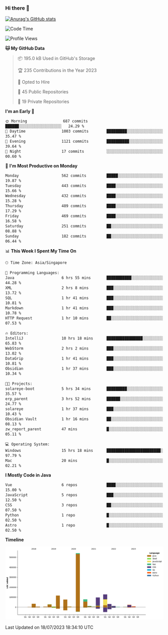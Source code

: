 ### Hi there 👋

[![Anurag's GitHub stats](https://github-readme-stats.vercel.app/api?username=xiumu2017&show_icons=true&theme=radical)](https://github.com/anuraghazra/github-readme-stats)

<!--
**xiumu2017/xiumu2017** is a ✨ _special_ ✨ repository because its `README.md` (this file) appears on your GitHub profile.

Here are some ideas to get you started:

- 🔭 I’m currently working on ...
- 🌱 I’m currently learning ...
- 👯 I’m looking to collaborate on ...
- 🤔 I’m looking for help with ...
- 💬 Ask me about ...
- 📫 How to reach me: ...
- 😄 Pronouns: ...
- ⚡ Fun fact: ...
-->

<!--START_SECTION:waka-->
![Code Time](http://img.shields.io/badge/Code%20Time-1%2C587%20hrs%206%20mins-blue)

![Profile Views](http://img.shields.io/badge/Profile%20Views-4-blue)

**🐱 My GitHub Data** 

> 📦 195.0 kB Used in GitHub's Storage 
 > 
> 🏆 235 Contributions in the Year 2023
 > 
> 💼 Opted to Hire
 > 
> 📜 45 Public Repositories 
 > 
> 🔑 19 Private Repositories 
 > 
**I'm an Early 🐤** 

```text
🌞 Morning                687 commits         ██████░░░░░░░░░░░░░░░░░░░   24.29 % 
🌆 Daytime                1003 commits        █████████░░░░░░░░░░░░░░░░   35.47 % 
🌃 Evening                1121 commits        ██████████░░░░░░░░░░░░░░░   39.64 % 
🌙 Night                  17 commits          ░░░░░░░░░░░░░░░░░░░░░░░░░   00.60 % 
```
📅 **I'm Most Productive on Monday** 

```text
Monday                   562 commits         █████░░░░░░░░░░░░░░░░░░░░   19.87 % 
Tuesday                  443 commits         ████░░░░░░░░░░░░░░░░░░░░░   15.66 % 
Wednesday                432 commits         ████░░░░░░░░░░░░░░░░░░░░░   15.28 % 
Thursday                 489 commits         ████░░░░░░░░░░░░░░░░░░░░░   17.29 % 
Friday                   469 commits         ████░░░░░░░░░░░░░░░░░░░░░   16.58 % 
Saturday                 251 commits         ██░░░░░░░░░░░░░░░░░░░░░░░   08.88 % 
Sunday                   182 commits         ██░░░░░░░░░░░░░░░░░░░░░░░   06.44 % 
```


📊 **This Week I Spent My Time On** 

```text
🕑︎ Time Zone: Asia/Singapore

💬 Programming Languages: 
Java                     6 hrs 55 mins       ███████████░░░░░░░░░░░░░░   44.28 % 
XML                      2 hrs 8 mins        ███░░░░░░░░░░░░░░░░░░░░░░   13.72 % 
SQL                      1 hr 41 mins        ███░░░░░░░░░░░░░░░░░░░░░░   10.81 % 
Markdown                 1 hr 41 mins        ███░░░░░░░░░░░░░░░░░░░░░░   10.78 % 
HTTP Request             1 hr 10 mins        ██░░░░░░░░░░░░░░░░░░░░░░░   07.53 % 

🔥 Editors: 
IntelliJ                 10 hrs 18 mins      ████████████████░░░░░░░░░   65.83 % 
WebStorm                 2 hrs 2 mins        ███░░░░░░░░░░░░░░░░░░░░░░   13.02 % 
DataGrip                 1 hr 41 mins        ███░░░░░░░░░░░░░░░░░░░░░░   10.81 % 
Obsidian                 1 hr 37 mins        ███░░░░░░░░░░░░░░░░░░░░░░   10.34 % 

🐱‍💻 Projects: 
solareye-boot            5 hrs 34 mins       █████████░░░░░░░░░░░░░░░░   35.57 % 
erp_parent               3 hrs 52 mins       ██████░░░░░░░░░░░░░░░░░░░   24.77 % 
solareye                 1 hr 37 mins        ███░░░░░░░░░░░░░░░░░░░░░░   10.43 % 
Obsidian Vault           1 hr 16 mins        ██░░░░░░░░░░░░░░░░░░░░░░░   08.13 % 
zw_report_parent         47 mins             █░░░░░░░░░░░░░░░░░░░░░░░░   05.11 % 

💻 Operating System: 
Windows                  15 hrs 18 mins      ████████████████████████░   97.79 % 
Mac                      20 mins             █░░░░░░░░░░░░░░░░░░░░░░░░   02.21 % 
```

**I Mostly Code in Java** 

```text
Vue                      6 repos             ████░░░░░░░░░░░░░░░░░░░░░   15.00 % 
JavaScript               5 repos             ███░░░░░░░░░░░░░░░░░░░░░░   12.50 % 
CSS                      3 repos             ██░░░░░░░░░░░░░░░░░░░░░░░   07.50 % 
Python                   1 repo              █░░░░░░░░░░░░░░░░░░░░░░░░   02.50 % 
Astro                    1 repo              █░░░░░░░░░░░░░░░░░░░░░░░░   02.50 % 
```



**Timeline**

![Lines of Code chart](https://raw.githubusercontent.com/xiumu2017/xiumu2017/main/assets/bar_graph.png)


 Last Updated on 18/07/2023 18:34:10 UTC
<!--END_SECTION:waka-->
